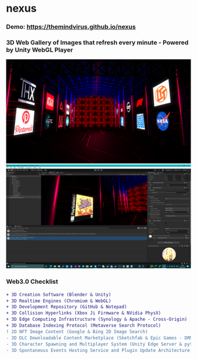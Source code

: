 # nexus

### Demo: https://themindvirus.github.io/nexus

### 3D Web Gallery of Images that refresh every minute - Powered by Unity WebGL Player

![screenshot](/screenshots/screenshot.png)
![dev](/screenshots/dev.png)

### Web3.0 Checklist
```diff
+ 3D Creation Software (Blender & Unity)
+ 3D Realtime Engines (Chromium & WebGL)
+ 3D Development Repository (GitHub & Notepad)
+ 3D Collision Hyperlinks (Xbox Ji Firmware & NVidia PhysX)
+ 3D Edge Computing Infrastructure (Synology & Apache - Cross-Origin)
+ 3D Database Indexing Protocol (Metaverse Search Protocol)
! 2D NFT Image Content (Google & Bing 2D Image Search)
- 3D DLC Downloadable Content Marketplace (Sketchfab & Epic Games - DRM)
- 3D Character Spawning and Multiplayer System (Unity Edge Server & python-httpsserver)
- 3D Spontaneous Events Hosting Service and Plugin Update Architecture (???)
```
